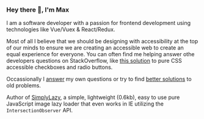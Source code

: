 ### Hey there 👋, I'm Max

I am a software developer with a passion for frontend development using technologies like Vue/Vuex & React/Redux.

Most of all I believe that we should be designing with accessibility at the top of our minds to ensure we are creating an accessible web to create an equal experience for everyone. You can often find me helping answer othe developers questions on StackOverflow, like [this solution](https://stackoverflow.com/a/58570835/4826740) to pure CSS accessible checkboxes and radio buttons. 

Occassionally I [answer](https://stackoverflow.com/questions/67356599/the-deep-selector-is-not-working-using-sass-loader-in-my-vuejs-application) my own questions or try to find [better solutions](https://stackoverflow.com/questions/40730116/scroll-to-bottom-of-div-with-vue-js/57661780#57661780) to old problems.

Author of [SimplyLazy](https://github.com/maxshuty/simply-lazy), a simple, lightweight (0.6kb), easy to use pure JavaScript image lazy loader that even works in IE utilizing the `IntersectionObserver` API.
